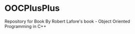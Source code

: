 OOCPlusPlus
===========

Repository for Book By Robert Lafore's book - Object Oriented Programming in C++
